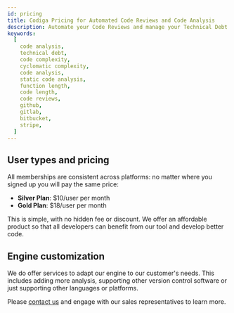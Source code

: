 ```yaml
---
id: pricing
title: Codiga Pricing for Automated Code Reviews and Code Analysis
description: Automate your Code Reviews and manage your Technical Debt for all public repositories for free. Free 14 days trial.
keywords:
  [
    code analysis,
    technical debt,
    code complexity,
    cyclomatic complexity,
    code analysis,
    static code analysis,
    function length,
    code length,
    code reviews,
    github,
    gitlab,
    bitbucket,
    stripe,
  ]
---
```


## User types and pricing

All memberships are consistent across platforms: no matter where you signed up
you will pay the same price:

- **Silver Plan**: $10/user per month
- **Gold Plan**: $18/user per month

This is simple, with no hidden fee or discount. We offer an affordable product
so that all developers can benefit from our tool and develop better code.

## Engine customization

We do offer services to adapt our engine to our customer's needs. This includes
adding more analysis, supporting other version control software or just
supporting other languages or platforms.

Please
[contact us](https://codiga.io/contact-us/) and engage with
our sales representatives to learn more.
